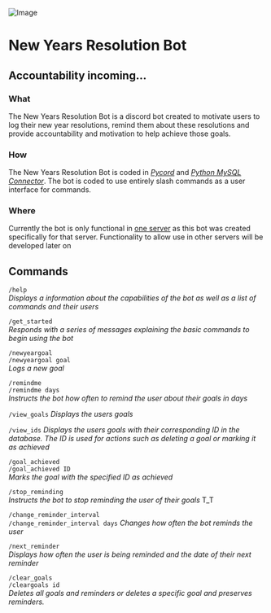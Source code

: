 
![Image](https://cdn.discordapp.com/emojis/925286931221344256.png?size=60 "lezgoo")
# New Years Resolution Bot #
Accountability incoming...
-----------
### What
The New Years Resolution Bot is a discord bot created to motivate users to log their new year resolutions, remind them about these resolutions and provide accountability and motivation to help achieve those goals. 

### How

The New Years Resolution Bot is coded in [*Pycord*](https://github.com/Pycord-Development/pycord) and [*Python MySQL Connector*](https://dev.mysql.com/doc/connector-python/en/). The bot is coded to use entirely slash commands as a user interface for commands.

### Where

Currently the bot is only functional in [one server](https://discord.gg/7Pjjf2XTFw) as this bot was created specifically for that server. Functionality to allow use in other servers will be developed later on

## Commands

`/help`  
*Displays a information about the capabilities of the bot as well as a list of commands and their users*

`/get_started`  
*Responds with a series of messages explaining the basic commands to begin using the bot*  

`/newyeargoal`  
`/newyeargoal goal`  
*Logs a new goal*  

`/remindme`  
`/remindme days`  
*Instructs the bot how often to remind the user about their goals in days*  

`/view_goals`
*Displays the users goals*  

`/view_ids`
*Displays the users goals with their corresponding ID in the database. The ID is used for actions such as deleting a goal or marking it as achieved*  

`/goal_achieved`  
`/goal_achieved ID`  
*Marks the goal with the specified ID as achieved*  

`/stop_reminding`  
*Instructs the bot to stop reminding the user of their goals* T_T  

`/change_reminder_interval`  
`/change_reminder_interval days`
*Changes how often the bot reminds the user*  
  
`/next_reminder`  
*Displays how often the user is being reminded and the date of their next reminder*

`/clear_goals`    
`/cleargoals id`  
*Deletes all goals and reminders or deletes a specific goal and preserves reminders.*